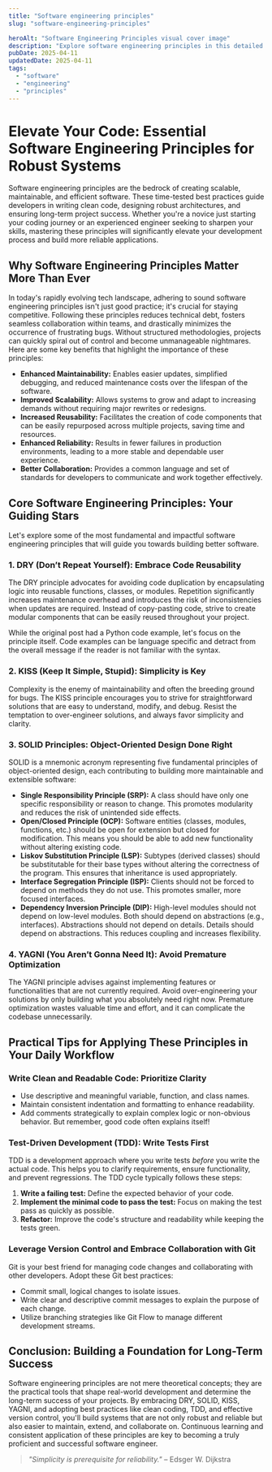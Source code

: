 ```yaml
---
title: "Software engineering principles"
slug: "software-engineering-principles"

heroAlt: "Software Engineering Principles visual cover image"
description: "Explore software engineering principles in this detailed guide, offering insights, strategies, and practical tips to enhance your understanding and application of the topic."
pubDate: 2025-04-11
updatedDate: 2025-04-11
tags:
  - "software"
  - "engineering"
  - "principles"
---
```


# Elevate Your Code: Essential Software Engineering Principles for Robust Systems

Software engineering principles are the bedrock of creating scalable, maintainable, and efficient software. These time-tested best practices guide developers in writing clean code, designing robust architectures, and ensuring long-term project success. Whether you're a novice just starting your coding journey or an experienced engineer seeking to sharpen your skills, mastering these principles will significantly elevate your development process and build more reliable applications.

## Why Software Engineering Principles Matter More Than Ever

In today's rapidly evolving tech landscape, adhering to sound software engineering principles isn't just good practice; it's crucial for staying competitive. Following these principles reduces technical debt, fosters seamless collaboration within teams, and drastically minimizes the occurrence of frustrating bugs. Without structured methodologies, projects can quickly spiral out of control and become unmanageable nightmares. Here are some key benefits that highlight the importance of these principles:

- **Enhanced Maintainability:** Enables easier updates, simplified debugging, and reduced maintenance costs over the lifespan of the software.
- **Improved Scalability:** Allows systems to grow and adapt to increasing demands without requiring major rewrites or redesigns.
- **Increased Reusability:** Facilitates the creation of code components that can be easily repurposed across multiple projects, saving time and resources.
- **Enhanced Reliability:** Results in fewer failures in production environments, leading to a more stable and dependable user experience.
- **Better Collaboration:** Provides a common language and set of standards for developers to communicate and work together effectively.

## Core Software Engineering Principles: Your Guiding Stars

Let's explore some of the most fundamental and impactful software engineering principles that will guide you towards building better software.

### 1. DRY (Don’t Repeat Yourself): Embrace Code Reusability

The DRY principle advocates for avoiding code duplication by encapsulating logic into reusable functions, classes, or modules. Repetition significantly increases maintenance overhead and introduces the risk of inconsistencies when updates are required. Instead of copy-pasting code, strive to create modular components that can be easily reused throughout your project.

While the original post had a Python code example, let's focus on the principle itself. Code examples can be language specific and detract from the overall message if the reader is not familiar with the syntax.

### 2. KISS (Keep It Simple, Stupid): Simplicity is Key

Complexity is the enemy of maintainability and often the breeding ground for bugs. The KISS principle encourages you to strive for straightforward solutions that are easy to understand, modify, and debug. Resist the temptation to over-engineer solutions, and always favor simplicity and clarity.

### 3. SOLID Principles: Object-Oriented Design Done Right

SOLID is a mnemonic acronym representing five fundamental principles of object-oriented design, each contributing to building more maintainable and extensible software:

- **Single Responsibility Principle (SRP):** A class should have only one specific responsibility or reason to change. This promotes modularity and reduces the risk of unintended side effects.
- **Open/Closed Principle (OCP):** Software entities (classes, modules, functions, etc.) should be open for extension but closed for modification. This means you should be able to add new functionality without altering existing code.
- **Liskov Substitution Principle (LSP):** Subtypes (derived classes) should be substitutable for their base types without altering the correctness of the program. This ensures that inheritance is used appropriately.
- **Interface Segregation Principle (ISP):** Clients should not be forced to depend on methods they do not use. This promotes smaller, more focused interfaces.
- **Dependency Inversion Principle (DIP):** High-level modules should not depend on low-level modules. Both should depend on abstractions (e.g., interfaces). Abstractions should not depend on details. Details should depend on abstractions. This reduces coupling and increases flexibility.

### 4. YAGNI (You Aren’t Gonna Need It): Avoid Premature Optimization

The YAGNI principle advises against implementing features or functionalities that are not currently required. Avoid over-engineering your solutions by only building what you absolutely need right now. Premature optimization wastes valuable time and effort, and it can complicate the codebase unnecessarily.

## Practical Tips for Applying These Principles in Your Daily Workflow

### Write Clean and Readable Code: Prioritize Clarity

- Use descriptive and meaningful variable, function, and class names.
- Maintain consistent indentation and formatting to enhance readability.
- Add comments strategically to explain complex logic or non-obvious behavior. But remember, good code often explains itself!

### Test-Driven Development (TDD): Write Tests First

TDD is a development approach where you write tests _before_ you write the actual code. This helps you to clarify requirements, ensure functionality, and prevent regressions. The TDD cycle typically follows these steps:

1. **Write a failing test:** Define the expected behavior of your code.
2. **Implement the minimal code to pass the test:** Focus on making the test pass as quickly as possible.
3. **Refactor:** Improve the code's structure and readability while keeping the tests green.

### Leverage Version Control and Embrace Collaboration with Git

Git is your best friend for managing code changes and collaborating with other developers. Adopt these Git best practices:

- Commit small, logical changes to isolate issues.
- Write clear and descriptive commit messages to explain the purpose of each change.
- Utilize branching strategies like Git Flow to manage different development streams.

## Conclusion: Building a Foundation for Long-Term Success

Software engineering principles are not mere theoretical concepts; they are the practical tools that shape real-world development and determine the long-term success of your projects. By embracing DRY, SOLID, KISS, YAGNI, and adopting best practices like clean coding, TDD, and effective version control, you'll build systems that are not only robust and reliable but also easier to maintain, extend, and collaborate on. Continuous learning and consistent application of these principles are key to becoming a truly proficient and successful software engineer.

> _"Simplicity is prerequisite for reliability."_ – Edsger W. Dijkstra
